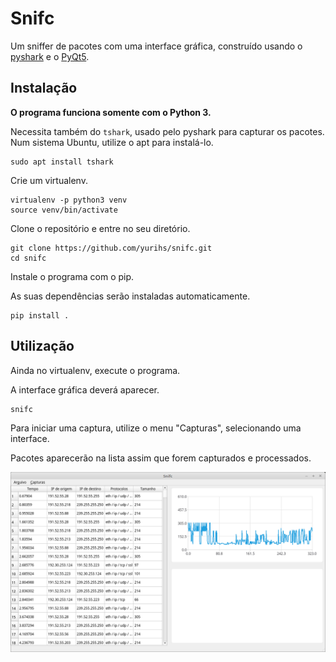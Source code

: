 # Snifc

Um sniffer de pacotes com uma interface gráfica, construído usando o
[pyshark](https://github.com/KimiNewt/pyshark) e o
[PyQt5](https://pypi.python.org/pypi/PyQt5).


## Instalação


**O programa funciona somente com o Python 3.**

Necessita também do ```tshark```, usado pelo pyshark para capturar os pacotes.
Num sistema Ubuntu, utilize o apt para instalá-lo.
~~~
sudo apt install tshark
~~~

Crie um virtualenv.

~~~
virtualenv -p python3 venv
source venv/bin/activate
~~~

Clone o repositório e entre no seu diretório.

~~~
git clone https://github.com/yurihs/snifc.git
cd snifc
~~~

Instale o programa com o pip.

As suas dependências serão instaladas automaticamente.

~~~
pip install .
~~~


## Utilização

Ainda no virtualenv, execute o programa.

A interface gráfica deverá aparecer.

~~~
snifc
~~~

Para iniciar uma captura, utilize o menu "Capturas", selecionando uma interface.

Pacotes aparecerão na lista assim que forem capturados e processados.

![Captura de tela do programa](screenshot_1.png)
